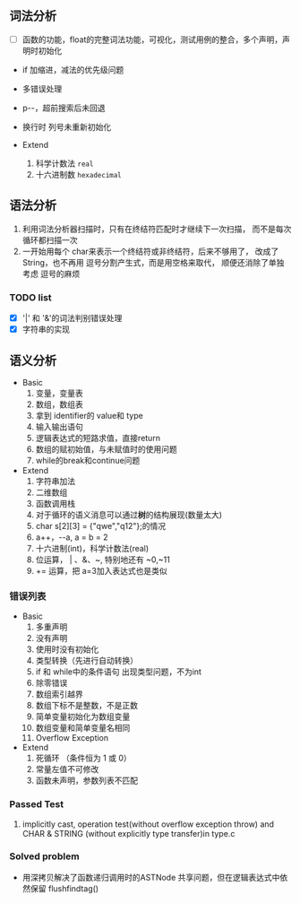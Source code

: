 ## 词法分析
- [ ] 函数的功能，float的完整词法功能，可视化，测试用例的整合，多个声明，声明时初始化
- if 加缩进，减法的优先级问题
- 多错误处理

- p--，超前搜索后未回退 
- 换行时 列号未重新初始化
- Extend
    1. 科学计数法 `real`
    2. 十六进制数 `hexadecimal`
## 语法分析

1. 利用词法分析器扫描时，只有在终结符匹配时才继续下一次扫描，
而不是每次循环都扫描一次
2. 一开始用每个 char来表示一个终结符或非终结符，后来不够用了，
改成了 String，也不再用 逗号分割产生式，而是用空格来取代，
顺便还消除了单独考虑 逗号的麻烦

### TODO list
- [x] '|' 和 '&'的词法判别错误处理
- [x] 字符串的实现

## 语义分析
- Basic
	1. 变量，变量表
	2. 数组，数组表
	3. 拿到 identifier的 value和 type
	4. 输入输出语句
	5. 逻辑表达式的短路求值，直接return
	6. 数组的赋初始值，与未赋值时的使用问题
	7. while的break和continue问题
- Extend
	1. 字符串加法
	2. 二维数组
	3. 函数调用栈
	4. 对于循环的语义消息可以通过**树**的结构展现(数量太大)
	5. char s[2][3] = {"qwe","q12"};的情况
	6. a++，--a, a = b = 2
	7. 十六进制(int)，科学计数法(real)
    8. 位运算， | 、&、~, 特别地还有 ~0,~11
    9. += 运算，把 a=3加入表达式也是类似
### 错误列表
- Basic
	1. 多重声明 
	2. 没有声明
	3. 使用时没有初始化
	3. 类型转换（先进行自动转换）
	4. if 和 while中的条件语句 出现类型问题，不为int
	5. 除零错误
	6. 数组索引越界
	7. 数组下标不是整数，不是正数
	8. 简单变量初始化为数组变量
	9. 数组变量和简单变量名相同
	10. Overflow Exception
- Extend
	1. 死循环 （条件恒为 1 或 0）
	2. 常量左值不可修改
	3. 函数未声明，参数列表不匹配

### Passed Test
1. implicitly cast, operation test(without overflow exception throw) and CHAR & STRING (without explicitly type transfer)in type.c


### Solved problem
- 用深拷贝解决了函数递归调用时的ASTNode 共享问题，但在逻辑表达式中依然保留 flushfindtag()